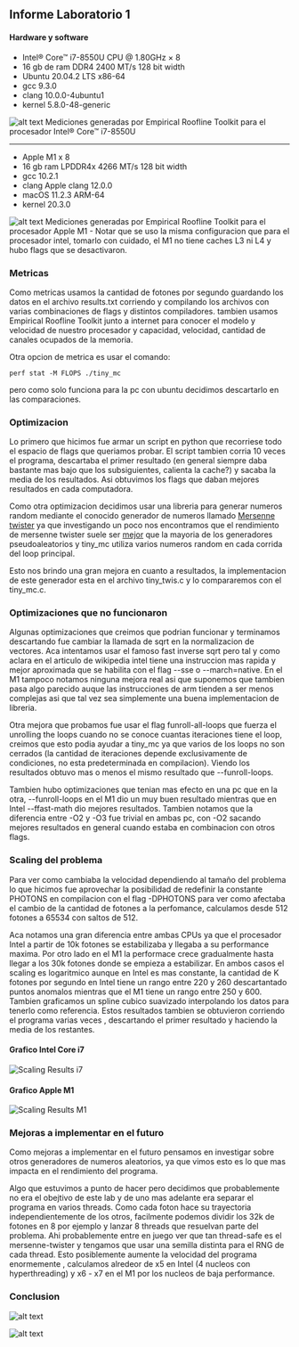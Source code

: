 ## Informe Laboratorio 1

#### Hardware y software
- Intel® Core™ i7-8550U CPU @ 1.80GHz × 8 
- 16 gb de ram DDR4 2400 MT/s 128 bit width
- Ubuntu 20.04.2 LTS x86-64
- gcc 9.3.0
- clang 10.0.0-4ubuntu1
- kernel 5.8.0-48-generic 

![alt text](i7.png)
Mediciones generadas por Empirical Roofline Toolkit para el procesador Intel® Core™ i7-8550U

---------------------------

- Apple M1 x 8
- 16 gb ram LPDDR4x 4266 MT/s 128 bit width
- gcc 10.2.1
- clang Apple clang 12.0.0
- macOS 11.2.3 ARM-64
- kernel 20.3.0

![alt text](m1.png)
Mediciones generadas por Empirical Roofline Toolkit para el procesador Apple M1 - Notar que se uso la misma configuracion que para el procesador intel, tomarlo con cuidado, el M1 no tiene caches L3 ni L4 y hubo flags que se desactivaron.

### Metricas
Como metricas usamos la cantidad de fotones por segundo guardando los datos en el archivo results.txt
corriendo y compilando los archivos con varias combinaciones de flags y distintos compiladores.
tambien usamos Empirical Roofline Toolkit junto a internet para conocer el modelo y velocidad de nuestro procesador y  capacidad, velocidad, cantidad de canales ocupados de la memoria. 

Otra opcion de metrica es usar el comando: 

    perf stat -M FLOPS ./tiny_mc

pero como solo funciona para la pc con ubuntu decidimos descartarlo en las comparaciones.

### Optimizacion 
Lo primero que hicimos fue armar un script en python que recorriese todo el espacio de flags que queriamos probar. El script tambien corria 10 veces el programa, descartaba el primer resultado (en general siempre daba bastante mas bajo que los subsiguientes, calienta la cache?) y sacaba la media de los resultados. Asi obtuvimos los flags que daban mejores resultados en cada computadora.

Como otra optimizacion decidimos usar una libreria para generar numeros random mediante el conocido generador de numeros llamado [Mersenne twister](https://github.com/ESultanik/mtwister) ya que investigando un poco nos encontramos que el rendimiento de mersenne twister suele ser [mejor](https://stackoverflow.com/questions/32027839/why-is-mersenne-twister-faster-than-the-linear-congruential-generator) que la mayoria de los generadores pseudoaleatorios y tiny_mc utiliza varios numeros random en cada corrida del loop principal.

Esto nos brindo una gran mejora en cuanto a resultados, la implementacion de este generador esta en el archivo tiny_twis.c y lo compararemos con el tiny_mc.c.

### Optimizaciones que no funcionaron
Algunas optimizaciones que creimos que podrian funcionar y terminamos descartando fue cambiar la llamada de sqrt en la normalizacion de vectores. Aca intentamos usar el famoso fast inverse sqrt pero tal y como aclara en el articulo de wikipedia intel tiene una instruccion mas rapida y mejor aproximada que se habilita con el flag --sse o --march=native. En el M1 tampoco notamos ninguna mejora real asi que suponemos que tambien pasa algo parecido auque las instrucciones de arm tienden a ser menos complejas asi que tal vez sea simplemente una buena implementacion de libreria.

Otra mejora que probamos fue usar el flag funroll-all-loops que fuerza el unrolling the loops cuando no se conoce cuantas iteraciones tiene el loop, creimos que esto podia ayudar a tiny_mc ya que varios de los loops no son cerrados (la cantidad de iteraciones depende exclusivamente de condiciones, no esta predeterminada en compilacion). Viendo los resultados obtuvo mas o menos el mismo resultado que --funroll-loops.

Tambien hubo optimizaciones que tenian mas efecto en una pc que en la otra, --funroll-loops en el M1 dio un muy buen resultado mientras que en Intel --ffast-math dio mejores resultados. Tambien notamos que la diferencia entre -O2 y -O3 fue trivial en ambas pc, con -O2 sacando mejores resultados en general cuando estaba en combinacion con otros flags.
### Scaling del problema
Para ver como cambiaba la velocidad dependiendo al tamaño del problema lo que hicimos fue aprovechar la posibilidad de redefinir la constante PHOTONS en compilacion con el flag -DPHOTONS para ver como afectaba el cambio de la cantidad de fotones a la perfomance, calculamos desde 512 fotones a 65534 con saltos de 512. 

Aca notamos una gran diferencia entre ambas CPUs ya que el procesador Intel a partir de 10k fotones se estabilizaba y llegaba a su performance maxima. Por otro lado en el M1 la performace crece gradualmente hasta llegar a los 30k fotones donde se empieza a estabilizar. En ambos casos el scaling es logaritmico aunque en Intel es mas constante, la cantidad de K fotones por segundo en Intel tiene un rango entre 220 y 260 descartantado puntos anomalos mientras que el M1 tiene un rango entre 250 y 600.
Tambien graficamos un spline cubico suavizado interpolando los datos para tenerlo como referencia. Estos resultados tambien se obtuvieron corriendo el programa varias veces , descartando el primer resultado y haciendo la media de los restantes. 
#### Grafico Intel Core i7
![Scaling Results i7](Result_i7.png)
#### Grafico Apple M1
![Scaling Results M1](Result_M1.png)

### Mejoras a implementar en el futuro
Como mejoras a implementar en el futuro pensamos en investigar sobre otros generadores de numeros aleatorios, ya que vimos esto es lo que mas impacta en el rendimiento del programa. 

Algo que estuvimos a punto de hacer pero decidimos que probablemente no era el obejtivo de este lab y de uno mas adelante era separar el programa en varios threads. Como cada foton hace su trayectoria independientemente de los otros, facilmente podemos dividir los 32k de fotones en 8 por ejemplo y lanzar 8 threads que resuelvan parte del problema. Ahi probablemente entre en juego ver que tan thread-safe es el mersenne-twister y tengamos que usar una semilla distinta para el RNG de cada thread. Esto posiblemente aumente la velocidad del programa enormemente , calculamos alredeor de x5 en Intel (4 nucleos con hyperthreading) y x6 - x7 en el M1 por los nucleos de baja performance.

### Conclusion


![alt text](resi7.png)


![alt text](resM1.png)
